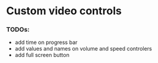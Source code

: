 # Custom video controls

### TODOs:

* add time on progress bar
* add values and names on volume and speed controlers
* add full screen button
